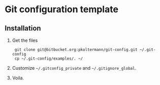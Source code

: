 # Git configuration template

## Installation

1. Get the files

        git clone git@bitbucket.org:pkoltermann/git-config.git ~/.git-config
        cp ~/.git-config/examples/. ~/

2. Customize `~/.gitconfig_private` and `~/.gitignore_global`.
3. Voila.